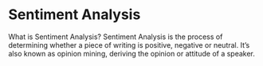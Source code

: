 # Sentiment Analysis
What is Sentiment Analysis?
Sentiment Analysis is the process of determining whether a piece of writing is positive, negative or neutral. It’s also known as opinion mining, deriving the opinion or attitude of a speaker. 

